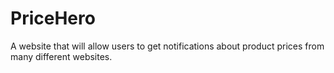 # PriceHero
A website that will allow users to get notifications about product prices from many different websites.
